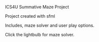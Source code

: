 ICS4U Summative Maze Project

Project created with sfml

Includes, maze solver and user play options.

Click the lightbulb for maze solver.
